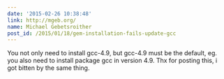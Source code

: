 ```yaml
---
date: '2015-02-26 10:38:48'
link: http://mgeb.org/
name: Michael Gebetsroither
post_id: /2015/01/18/gem-installation-fails-update-gcc
---
```


You not only need to install gcc-4.9, but gcc-4.9 must be the default, eg. you also need to install package gcc in version 4.9.
Thx for posting this, i got bitten by the same thing.